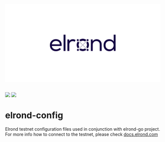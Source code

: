 <div style="text-align:center">
  <img src="https://github.com/ElrondNetwork/elrond-go/blob/master/elrond_logo_01.svg" alt=""/>
</div>  

<br>

[![](https://img.shields.io/badge/made%20by-Elrond%20Network-blue.svg?style=flat-square)](http://elrond.com/)
[![](https://img.shields.io/badge/project-Elrond%20Network%20Testnet-blue.svg?style=flat-square)](http://elrond.com/)

# elrond-config

Elrond testnet configuration files used in conjunction with elrond-go project. 
For more info how to connect to the testnet, please check [docs.elrond.com](https://docs.elrond.com/start-a-validator-node/start-the-network)

